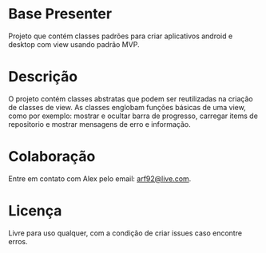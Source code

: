 # Base Presenter
Projeto que contém classes padrões para criar aplicativos android e desktop com view usando padrão MVP.

# Descrição
O projeto contém classes abstratas que podem ser reutilizadas na criação de classes de view. As classes englobam funções básicas de uma view, como por exemplo: mostrar e ocultar barra de progresso, carregar items de repositorio e mostrar mensagens de erro e informação.

# Colaboração
Entre em contato com Alex pelo email: arf92@live.com.

# Licença
Livre para uso qualquer, com a condição de criar issues caso encontre erros.
